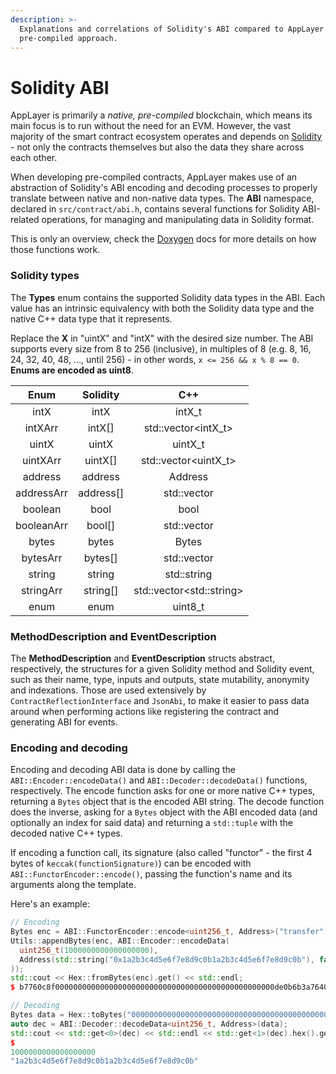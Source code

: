 ```yaml
---
description: >-
  Explanations and correlations of Solidity's ABI compared to AppLayer's
  pre-compiled approach.
---
```


# Solidity ABI

AppLayer is primarily a _native, pre-compiled_ blockchain, which means its main focus is to run without the need for an EVM. However, the vast majority of the smart contract ecosystem operates and depends on [Solidity](https://docs.soliditylang.org/en/latest) - not only the contracts themselves but also the data they share across each other.

When developing pre-compiled contracts, AppLayer makes use of an abstraction of Solidity's ABI encoding and decoding processes to properly translate between native and non-native data types. The **ABI** namespace, declared in `src/contract/abi.h`, contains several functions for Solidity ABI-related operations, for managing and manipulating data in Solidity format.

This is only an overview, check the [Doxygen](https://doxygen.nl) docs for more details on how those functions work.

### Solidity types

The **Types** enum contains the supported Solidity data types in the ABI. Each value has an intrinsic equivalency with both the Solidity data type and the native C++ data type that it represents.

Replace the **X** in "uintX" and "intX" with the desired size number. The ABI supports every size from 8 to 256 (inclusive), in multiples of 8 (e.g. 8, 16, 24, 32, 40, 48, ..., until 256) - in other words, `x <= 256 && x % 8 == 0`. **Enums are encoded as uint8**.

|    Enum    |  Solidity  |            C++            |
| :--------: | :--------: | :-----------------------: |
|    intX    |    intX    |          intX\_t          |
|   intXArr  |   intX\[]  |   std::vector\<intX\_t>   |
|    uintX   |    uintX   |          uintX\_t         |
|  uintXArr  |  uintX\[]  |   std::vector\<uintX\_t>  |
|   address  |   address  |          Address          |
| addressArr | address\[] |        std::vector        |
|   boolean  |    bool    |            bool           |
| booleanArr |   bool\[]  |        std::vector        |
|    bytes   |    bytes   |           Bytes           |
|  bytesArr  |  bytes\[]  |        std::vector        |
|   string   |   string   |        std::string        |
|  stringArr |  string\[] | std::vector\<std::string> |
|    enum    |    enum    |          uint8\_t         |

### MethodDescription and EventDescription

The **MethodDescription** and **EventDescription** structs abstract, respectively, the structures for a given Solidity method and Solidity event, such as their name, type, inputs and outputs, state mutability, anonymity and indexations. Those are used extensively by `ContractReflectionInterface` and `JsonAbi`, to make it easier to pass data around when performing actions like registering the contract and generating ABI for events.

### Encoding and decoding

Encoding and decoding ABI data is done by calling the `ABI::Encoder::encodeData()` and `ABI::Decoder::decodeData()` functions, respectively. The encode function asks for one or more native C++ types, returning a `Bytes` object that is the encoded ABI string. The decode function does the inverse, asking for a `Bytes` object with the ABI encoded data (and optionally an index for said data) and returning a `std::tuple` with the decoded native C++ types.

If encoding a function call, its signature (also called "functor" - the first 4 bytes of `keccak(functionSignature)`) can be encoded with `ABI::FunctorEncoder::encode()`, passing the function's name and its arguments along the template.

Here's an example:

```cpp
// Encoding
Bytes enc = ABI::FunctorEncoder::encode<uint256_t, Address>("transfer").asBytes();
Utils::appendBytes(enc, ABI::Encoder::encodeData(
  uint256_t(1000000000000000000),
  Address(std::string("0x1a2b3c4d5e6f7e8d9c0b1a2b3c4d5e6f7e8d9c0b"), false)
));
std::cout << Hex::fromBytes(enc).get() << std::endl;
$ b7760c8f0000000000000000000000000000000000000000000000000de0b6b3a76400000000000000000000000000001a2b3c4d5e6f7e8d9c0b1a2b3c4d5e6f7e8d9c0b

// Decoding
Bytes data = Hex::toBytes("0000000000000000000000000000000000000000000000000de0b6b3a76400000000000000000000000000001a2b3c4d5e6f7e8d9c0b1a2b3c4d5e6f7e8d9c0b");
auto dec = ABI::Decoder::decodeData<uint256_t, Address>(data);
std::cout << std::get<0>(dec) << std::endl << std::get<1>(dec).hex().get() << std::endl;
$
1000000000000000000
"1a2b3c4d5e6f7e8d9c0b1a2b3c4d5e6f7e8d9c0b"
```
